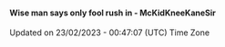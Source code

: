 #### Wise man says only fool rush in - McKidKneeKaneSir
Updated on 23/02/2023 - 00:47:07 (UTC) Time Zone
